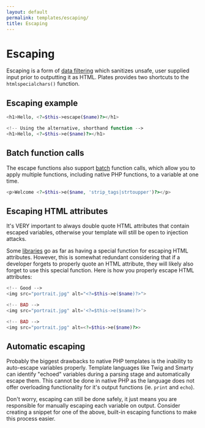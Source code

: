 ```yaml
---
layout: default
permalink: templates/escaping/
title: Escaping
---
```


Escaping
========

Escaping is a form of [data filtering](http://www.phptherightway.com/#data_filtering) which sanitizes unsafe, user supplied input prior to outputting it as HTML. Plates provides two shortcuts to the `htmlspecialchars()` function.

## Escaping example

~~~ php
<h1>Hello, <?=$this->escape($name)?></h1>

<!-- Using the alternative, shorthand function -->
<h1>Hello, <?=$this->e($name)?></h1>
~~~

## Batch function calls

The escape functions also support [batch](/templates/functions/#batch-function-calls) function calls, which allow you to apply multiple functions, including native PHP functions, to a variable at one time.

~~~ php
<p>Welcome <?=$this->e($name, 'strip_tags|strtoupper')?></p>
~~~

## Escaping HTML attributes

<p class="message-notice">It's VERY important to always double quote HTML attributes that contain escaped variables, otherwise your template will still be open to injection attacks.</p>

Some [libraries](http://framework.zend.com/manual/2.1/en/modules/zend.escaper.escaping-html-attributes.html) go as far as having a special function for escaping HTML attributes. However, this is somewhat redundant considering that if a developer forgets to properly quote an HTML attribute, they will likely also forget to use this special function. Here is how you properly escape HTML attributes:

~~~ php
<!-- Good -->
<img src="portrait.jpg" alt="<?=$this->e($name)?>">

<!-- BAD -->
<img src="portrait.jpg" alt='<?=$this->e($name)?>'>

<!-- BAD -->
<img src="portrait.jpg" alt=<?=$this->e($name)?>>
~~~

## Automatic escaping

Probably the biggest drawbacks to native PHP templates is the inability to auto-escape variables properly. Template languages like Twig and Smarty can identify "echoed" variables during a parsing stage and automatically escape them. This cannot be done in native PHP as the language does not offer overloading functionality for it's output functions (ie. `print` and `echo`).

Don't worry, escaping can still be done safely, it just means you are responsible for manually escaping each variable on output. Consider creating a snippet for one of the above, built-in escaping functions to make this process easier.